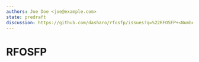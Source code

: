 ```yaml
---
authors: Joe Doe <joe@example.com>
state: predraft
discussion: https://github.com/dasharo/rfosfp/issues?q=%22RFOSFP+<Number>%22
---
```


<!--
    This Source Code Form is subject to the terms of the CC-BY-4.0. If a copy
    of the CC-BY-4.0 was not distributed with this file, You can obtain one at
    https://creativecommons.org/licenses/by/4.0/legalcode.
-->

<!--
    Copyright (c) 2021, <contributor>
-->

# RFOSFP <Number> <Title>
